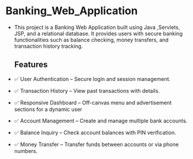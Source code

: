 # Banking_Web_Application



- This project is a Banking Web Application built using Java ,Servlets, JSP, and a relational database. It provides users with secure banking functionalities such as balance checking, money transfers, and transaction history tracking.

  ## Features

- ✅ User Authentication – Secure login and session management.
- ✅ Transaction History – View past transactions with details.
- ✅ Responsive Dashboard – Off-canvas menu and advertisement sections for a dynamic user
- ✅ Account Management – Create and manage multiple bank accounts.
- ✅ Balance Inquiry – Check account balances with PIN verification.
- ✅ Money Transfer – Transfer funds between accounts or via phone numbers.
